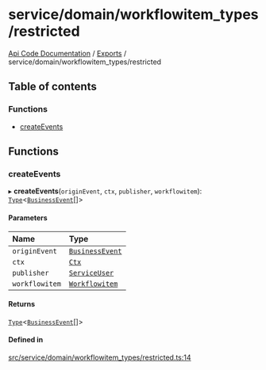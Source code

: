 # service/domain/workflowitem\_types/restricted
[Api Code Documentation](../README.md) / [Exports](../modules.md) / service/domain/workflowitem\_types/restricted

## Table of contents

### Functions

- [createEvents](service_domain_workflowitem_types_restricted.md#createevents)

## Functions

### createEvents

▸ **createEvents**(`originEvent`, `ctx`, `publisher`, `workflowitem`): [`Type`](result.md#type)\<[`BusinessEvent`](service_domain_business_event.md#businessevent)[]\>

#### Parameters

| Name | Type |
| :------ | :------ |
| `originEvent` | [`BusinessEvent`](service_domain_business_event.md#businessevent) |
| `ctx` | [`Ctx`](../interfaces/lib_ctx.Ctx.md) |
| `publisher` | [`ServiceUser`](../interfaces/service_domain_organization_service_user.ServiceUser.md) |
| `workflowitem` | [`Workflowitem`](../interfaces/service_domain_workflow_workflowitem.Workflowitem.md) |

#### Returns

[`Type`](result.md#type)\<[`BusinessEvent`](service_domain_business_event.md#businessevent)[]\>

#### Defined in

[src/service/domain/workflowitem_types/restricted.ts:14](https://github.com/openkfw/TruBudget/blob/92640998/api/src/service/domain/workflowitem_types/restricted.ts#L14)
